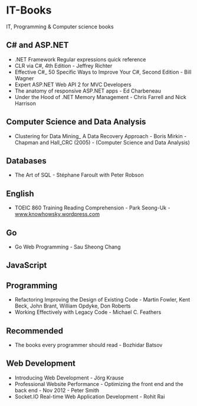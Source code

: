 # IT-Books
IT, Programming &amp; Computer science books

## C# and ASP.NET

* .NET Framework Regular expressions quick reference
* CLR via C#, 4th Edition - Jeffrey Richter
* Effective C#_ 50 Specific Ways to Improve Your C#, Second Edition - Bill Wagner
* Expert ASP.NET Web API 2 for MVC Developers
* The anatomy of responsive ASP.NET apps - Ed Charbeneau
* Under the Hood of .NET Memory Management - Chris Farrell and Nick Harrison

## Computer Science and Data Analysis

* Clustering for Data Mining_ A Data Recovery Approach - Boris Mirkin - Chapman and Hall_CRC (2005) - (Computer Science and Data Analysis)

## Databases

* The Art of SQL - Stéphane Faroult with Peter Robson

## English

* TOEIC 860 Training Reading Comprehension - Park Seong-Uk - www.knowhowsky.wordpress.com

## Go

* Go Web Programming - Sau Sheong Chang

## JavaScript



## Programming

* Refactoring Improving the Design of Existing Code - Martin Fowler, Kent Beck, John Brant, William Opdyke, Don Roberts
* Working Effectively with Legacy Code - Michael C. Feathers

## Recommended

* The books every programmer should read - Bozhidar Batsov

## Web Development

* Introducing Web Development - Jörg Krause
* Professional Website Performance - Optimizing the front end and the back end - Nov 2012 - Peter Smith
* Socket.IO Real-time Web Application Development - Rohit Rai
